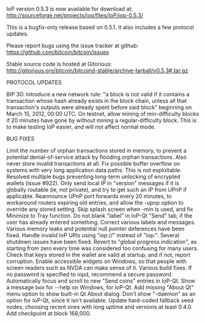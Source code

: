 IoP version 0.5.3 is now available for download at:
http://sourceforge.net/projects/iop/files/IoP/iop-0.5.3/

This is a bugfix-only release based on 0.5.1.
It also includes a few protocol updates.

Please report bugs using the issue tracker at github:
https://github.com/bitcoin/bitcoin/issues

Stable source code is hosted at Gitorious:
http://gitorious.org/bitcoin/bitcoind-stable/archive-tarball/v0.5.3#.tar.gz

PROTOCOL UPDATES

BIP 30: Introduce a new network rule: "a block is not valid if it contains a transaction whose hash already exists in the block chain, unless all that transaction's outputs were already spent before said block" beginning on March 15, 2012, 00:00 UTC.
On testnet, allow mining of min-difficulty blocks if 20 minutes have gone by without mining a regular-difficulty block. This is to make testing IoP easier, and will not affect normal mode.

BUG FIXES

Limit the number of orphan transactions stored in memory, to prevent a potential denial-of-service attack by flooding orphan transactions. Also never store invalid transactions at all.
Fix possible buffer overflow on systems with very long application data paths. This is not exploitable.
Resolved multiple bugs preventing long-term unlocking of encrypted wallets
(issue #922).
Only send local IP in "version" messages if it is globally routable (ie, not private), and try to get such an IP from UPnP if applicable.
Reannounce UPnP port forwards every 20 minutes, to workaround routers expiring old entries, and allow the -upnp option to override any stored setting.
Skip splash screen when -min is used, and fix Minimize to Tray function.
Do not blank "label" in IoP-Qt "Send" tab, if the user has already entered something.
Correct various labels and messages.
Various memory leaks and potential null pointer deferences have been fixed.
Handle invalid IoP URIs using "iop://" instead of "iop:".
Several shutdown issues have been fixed.
Revert to "global progress indication", as starting from zero every time was considered too confusing for many users.
Check that keys stored in the wallet are valid at startup, and if not, report corruption.
Enable accessible widgets on Windows, so that people with screen readers such as NVDA can make sense of it.
Various build fixes.
If no password is specified to iopd, recommend a secure password.
Automatically focus and scroll to new "Send coins" entries in IoP-Qt.
Show a message box for --help on Windows, for IoP-Qt.
Add missing "About Qt" menu option to show built-in Qt About dialog.
Don't show "-daemon" as an option for IoP-Qt, since it isn't available.
Update hard-coded fallback seed nodes, choosing recent ones with long uptime and versions at least 0.4.0.
Add checkpoint at block 168,000.
